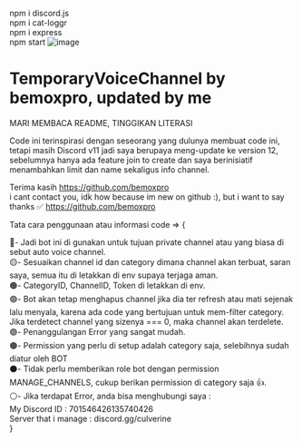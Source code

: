 npm i discord.js<br>
npm i cat-loggr<br>
npm i express<br>
npm start
![image](https://user-images.githubusercontent.com/75095826/127262826-08692e8b-d9ac-426b-9cef-e919f3faf32d.png)

# TemporaryVoiceChannel by bemoxpro, updated by me

MARI MEMBACA README, TINGGIKAN LITERASI

Code ini terinspirasi dengan seseorang yang dulunya membuat code ini, tetapi masih Discord v11
jadi saya berupaya meng-update ke version 12, sebelumnya hanya ada feature join to create dan saya berinisiatif menambahkan limit dan name sekaligus info channel.

Terima kasih https://github.com/bemoxpro<br>
i cant contact you, idk how because im new on github :), but i want to say thanks ✅ https://github.com/bemoxpro

Tata cara penggunaan atau informasi code => {<br>

🔵- Jadi bot ini di gunakan untuk tujuan private channel atau yang biasa di sebut auto voice channel.<br>
🟡- Sesuaikan channel id dan category dimana channel akan terbuat, saran saya, semua itu di letakkan di env supaya terjaga aman.<br>
🟠- CategoryID, ChannelID, Token di letakkan di env.<br>
🟢- Bot akan tetap menghapus channel jika dia ter refresh atau mati sejenak lalu menyala, karena ada code yang bertujuan untuk mem-filter category. Jika terdetect channel yang sizenya === 0, maka channel akan terdelete.<br>
🟣- Penanggulangan Error yang sangat mudah.<br>
🟤- Permission yang perlu di setup adalah category saja, selebihnya sudah diatur oleh BOT<br>
⚫- Tidak perlu memberikan role bot dengan permission MANAGE_CHANNELS, cukup berikan permission di category saja 👍.<br>
⚪- Jika terdapat Error, anda bisa menghubungi saya :<br>
     My Discord ID : 701546426135740426<br>
     Server that i manage : discord.gg/culverine<br>
}
